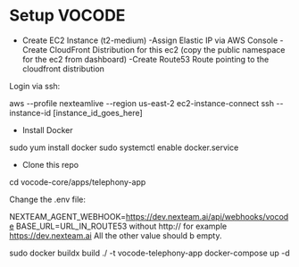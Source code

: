 # Setup VOCODE

- Create EC2 Instance (t2-medium)
-Assign Elastic IP via AWS Console
-Create CloudFront Distribution for this ec2 (copy the public namespace for the ec2 from dashboard)
-Create Route53 Route pointing to the cloudfront distribution

Login via ssh:

aws --profile nexteamlive --region us-east-2 ec2-instance-connect ssh --instance-id [instance_id_goes_here]

- Install Docker

sudo yum install docker
sudo systemctl enable docker.service

- Clone this repo

cd vocode-core/apps/telephony-app

Change the .env file:

NEXTEAM_AGENT_WEBHOOK=https://dev.nexteam.ai/api/webhooks/vocode
BASE_URL=URL_IN_ROUTE53 without http:// for example https://dev.nexteam.ai
All the other value should b empty.


sudo docker buildx build ./ -t vocode-telephony-app
docker-compose up -d

